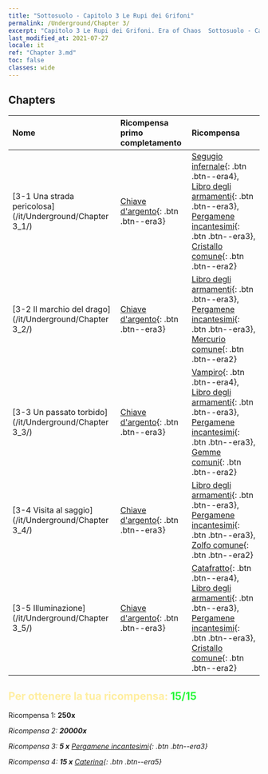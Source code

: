 ```yaml
---
title: "Sottosuolo - Capitolo 3 Le Rupi dei Grifoni"
permalink: /Underground/Chapter 3/
excerpt: "Capitolo 3 Le Rupi dei Grifoni. Era of Chaos  Sottosuolo - Capitolo 3. Le Rupi dei Grifoni"
last_modified_at: 2021-07-27
locale: it
ref: "Chapter 3.md"
toc: false
classes: wide
---
```


## Chapters

  | Nome |  Ricompensa primo completamento | Ricompensa |
  |:------------|:------------|:------------| 
  | [3-1 Una strada pericolosa](/it/Underground/Chapter 3_1/) | [Chiave d'argento](/ItemsIT/con_693/){: .btn .btn--era3} | [Segugio infernale](/ItemsIT/unt_228/){: .btn .btn--era4}, [Libro degli armamenti](/ItemsIT/mat_18/){: .btn .btn--era3}, [Pergamene incantesimi](/ItemsIT/con_694/){: .btn .btn--era3}, [Cristallo comune](/ItemsIT/mat_11/){: .btn .btn--era2} |
  | [3-2 Il marchio del drago](/it/Underground/Chapter 3_2/) | [Chiave d'argento](/ItemsIT/con_693/){: .btn .btn--era3} | [Libro degli armamenti](/ItemsIT/mat_18/){: .btn .btn--era3}, [Pergamene incantesimi](/ItemsIT/con_694/){: .btn .btn--era3}, [Mercurio comune](/ItemsIT/mat_8/){: .btn .btn--era2} |
  | [3-3 Un passato torbido](/it/Underground/Chapter 3_3/) | [Chiave d'argento](/ItemsIT/con_693/){: .btn .btn--era3} | [Vampiro](/ItemsIT/unt_211/){: .btn .btn--era4}, [Libro degli armamenti](/ItemsIT/mat_18/){: .btn .btn--era3}, [Pergamene incantesimi](/ItemsIT/con_694/){: .btn .btn--era3}, [Gemme comuni](/ItemsIT/mat_10/){: .btn .btn--era2} |
  | [3-4 Visita al saggio](/it/Underground/Chapter 3_4/) | [Chiave d'argento](/ItemsIT/con_693/){: .btn .btn--era3} | [Libro degli armamenti](/ItemsIT/mat_18/){: .btn .btn--era3}, [Pergamene incantesimi](/ItemsIT/con_694/){: .btn .btn--era3}, [Zolfo comune](/ItemsIT/mat_9/){: .btn .btn--era2} |
  | [3-5 Illuminazione](/it/Underground/Chapter 3_5/) | [Chiave d'argento](/ItemsIT/con_693/){: .btn .btn--era3} | [Catafratto](/ItemsIT/unt_195/){: .btn .btn--era4}, [Libro degli armamenti](/ItemsIT/mat_18/){: .btn .btn--era3}, [Pergamene incantesimi](/ItemsIT/con_694/){: .btn .btn--era3}, [Cristallo comune](/ItemsIT/mat_11/){: .btn .btn--era2} |


## <span style="color: #ffeea0">Per ottenere la tua ricompensa: </span><span style="color: #27f73a">15/15</span>

 Ricompensa 1:  **250x** <i class="fas fa-gem"/>

 Ricompensa 2:  **20000x** <i class="fas fa-coins"/>

 Ricompensa 3: **5 x** [Pergamene incantesimi](/ItemsIT/con_694/){: .btn .btn--era3}

 Ricompensa 4: **15 x** [Caterina](/ItemsIT/her_361/){: .btn .btn--era5}


